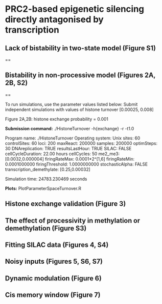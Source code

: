 # PRC2-based epigenetic silencing directly antagonised by transcription

## Lack of bistability in two-state model (Figure S1)
==

## Bistability in non-processive model (Figures 2A, 2B, S2)
==

To run simulations, use the parameter values listed below:
Submit independent simulations with values of histone turnover [0.00025, 0.008]

Figure 2A,2B: histone exchange probability = 0.001

**Submission command:** ./HistoneTurnover -h{exchange} -r -t1.0

Program name: ./HistoneTurnover
Operating system: Unix
sites: 60
controlSites: 60
loci: 200
maxReact: 200000
samples: 200000
optimSteps: 30
DNAreplication: TRUE
resultsLastHour: TRUE
SILAC: FALSE
cellCycleDuration: 22.00 hours
cellCycles: 50
me2_me3: [0.0032,0.000004]
firingRateMax: 0.0001*2^[1,6]
firingRateMin: 0.0001000000
firingThreshold: 1.0000000000
stochasticAlpha: FALSE
transcription_demethylate: [0.25,0.00032]

Simulation time: 24783.230469 seconds

**Plots:** PlotParameterSpaceTurnover.R


## Histone exchange validation (Figure 3)

## The effect of processivity in methylation or demethylation (Figure S3)

## Fitting SILAC data (Figures 4, S4)

## Noisy inputs (Figures 5, S6, S7)

## Dynamic modulation (Figure 6)

## Cis memory window (Figure 7) 